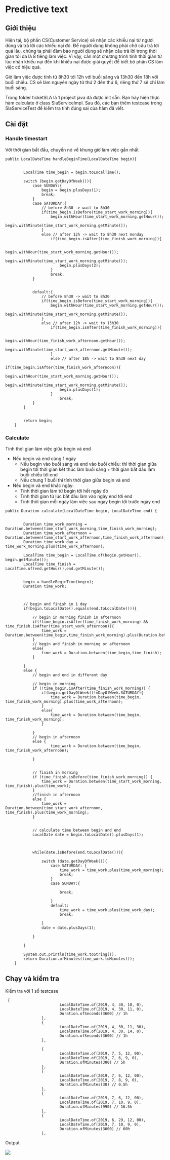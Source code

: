 # Predictive text
## Giới thiệu
Hiện tại, bộ phần CS(Customer Service) sẽ nhận các khiếu nại từ người dùng và trả lời các khiếu nại đó. Để người dùng không phải chờ câu trả lời quá lâu, chúng ta phải đảm bảo người dùng sẽ nhận câu trả lời trong thời gian tối đa là 8 tiếng làm việc. Vì vậy, cần một chương trình tính thời gian từ lúc nhận khiếu nại đến khi khiếu nại được giải quyết để biết bộ phận CS làm việc có hiệu quả.

Giờ làm việc được tính từ 8h30 tới 12h với buổi sáng và 13h30 đến 18h với buổi chiều. CS sẽ làm nguyên ngày từ thứ 2 đến thứ 6, riêng thứ 7 sẽ chỉ làm buổi sáng.

Trong folder ticketSLA là 1 project java đã được init sẵn. Bạn hãy hiện thực hàm calculate ở class SlaServiceImpl. Sau đó, các bạn thêm testcase trong SlaServiceTest để kiểm tra tính đúng sai của hàm đã viết.

## Cài đặt
### Handle timestart
Với thời gian bắt đầu, chuyển nó về khung giờ làm việc gần nhất

```
public LocalDateTime handleBeginTime(LocalDateTime begin){


        LocalTime time_begin = begin.toLocalTime();

        switch (begin.getDayOfWeek()){
            case SUNDAY:{
                begin = begin.plusDays(1);
                break;
            }
            case SATURDAY:{
                // before 8h30 -> wait to 8h30
                if(time_begin.isBefore(time_start_work_morning)){
                    begin.withHour(time_start_work_morning.getHour());
                    begin.withMinute(time_start_work_morning.getMinute());
                }
                else // after 12h -> wait to 8h30 next monday
                    if(time_begin.isAfter(time_finish_work_morning)){

                        begin.withHour(time_start_work_morning.getHour());
                        begin.withMinute(time_start_work_morning.getMinute());
                        begin.plusDays(2);
                    }
                    break;
            }


            default:{
                // before 8h30 -> wait to 8h30
                if(time_begin.isBefore(time_start_work_morning)){
                    begin.withHour(time_start_work_morning.getHour());
                    begin.withMinute(time_start_work_morning.getMinute());
                }
                else // after 12h -> wait to 13h30
                    if(time_begin.isAfter(time_finish_work_morning)){

                        begin.withHour(time_finish_work_afternoon.getHour());
                        begin.withMinute(time_start_work_afternoon.getMinute());
                    }
                    else // after 18h -> wait to 8h30 next day
                        if(time_begin.isAfter(time_finish_work_afternoon)){
                        begin.withHour(time_start_work_morning.getHour());
                        begin.withMinute(time_start_work_morning.getMinute());
                        begin.plusDays(1);
                    }
                        break;
            }
        }


        return begin;
    }
```

### Calculate
Tính thời gian làm việc giữa begin và end
- Nếu begin và end cùng 1 ngày
  - Nếu begin vào buổi sáng và end vào buổi chiều: thì thời gian giữa begin tới thời gian kết thúc làm buổi sáng + thời gian bắt đầu làm buổi chiều tới end
  - Nếu chung 1 buổi thì tính thời gian giữa begin và end
- Nếu begin và end khác ngày:
  - Tính thời gian làm từ begin tới hết ngày đó
  - Tính thời gian từ lúc bắt đầu làm vào ngày end tới end
  - Tính thời gian mỗi ngày làm việc sau ngày begin tới trước ngày end

```
public Duration calculate(LocalDateTime begin, LocalDateTime end) {


        Duration time_work_morning = Duration.between(time_start_work_morning,time_finish_work_morning);
        Duration time_work_afternoon = Duration.between(time_start_work_afternoon,time_finish_work_afternoon);
        Duration time_work_day = time_work_morning.plus(time_work_afternoon);

        LocalTime time_begin = LocalTime.of(begin.getHour(), begin.getMinute());
        LocalTime time_finish = LocalTime.of(end.getHour(),end.getMinute());


        begin = handleBeginTime(begin);
        Duration time_work;



        // begin and finish in 1 day
        if(begin.toLocalDate().equals(end.toLocalDate())){

            // begin in morning finish in afternoon
            if(!time_begin.isAfter(time_finish_work_morning) && time_finish.isAfter(time_start_work_afternoon)){
                time_work = Duration.between(time_begin,time_finish_work_morning).plus(Duration.between(time_start_work_afternoon,time_finish));
            }
            // begin and finish in morning or afternoon
            else{
                time_work = Duration.between(time_begin,time_finish);
            }

        }
        else {
            // begin and end in different day

            // begin in morning
            if (!time_begin.isAfter(time_finish_work_morning)) {
                if(begin.getDayOfWeek()!=DayOfWeek.SATURDAY){
                    time_work = Duration.between(time_begin, time_finish_work_morning).plus(time_work_afternoon);
                }
                else{
                    time_work = Duration.between(time_begin, time_finish_work_morning);
                }

            }
            // begin in afternoon
            else {
                    time_work = Duration.between(time_begin, time_finish_work_afternoon);

            }


            // finish in morning
            if (time_finish.isBefore(time_finish_work_morning)) {
                time_work = Duration.between(time_start_work_morning, time_finish).plus(time_work);
            }
            //finish in afternoon
            else {
                time_work = Duration.between(time_start_work_afternoon, time_finish).plus(time_work_morning);
            }


            // calculate time between begin and end
            LocalDate date = begin.toLocalDate().plusDays(1);



            while(date.isBefore(end.toLocalDate())){

                switch (date.getDayOfWeek()){
                    case SATURDAY: {
                        time_work = time_work.plus(time_work_morning);
                        break;
                    }
                    case SUNDAY:{

                        break;

                    }
                    default:
                        time_work = time_work.plus(time_work_day);
                        break;

                }
                date = date.plusDays(1);

            }

        }

        System.out.println(time_work.toString());
        return Duration.ofMinutes(time_work.toMinutes());
    }
```

## Chạy và kiểm tra
Kiểm tra với 1 số testcase

```
 {
                        LocalDateTime.of(2019, 4, 30, 10, 0),
                        LocalDateTime.of(2019, 4, 30, 11, 0),
                        Duration.ofSeconds(3600) // 1h
                },
                {
                        LocalDateTime.of(2019, 4, 30, 11, 30),
                        LocalDateTime.of(2019, 4, 30, 14, 0),
                        Duration.ofSeconds(3600) // 1h
                },

                {
                        LocalDateTime.of(2019, 7, 5, 12, 00),
                        LocalDateTime.of(2019, 7, 6, 9, 0),
                        Duration.ofMinutes(300) // 5h
                },
                {
                        LocalDateTime.of(2019, 7, 6, 12, 00),
                        LocalDateTime.of(2019, 7, 8, 9, 0),
                        Duration.ofMinutes(30) // 0.5h
                },
                {
                        LocalDateTime.of(2019, 7, 6, 12, 00),
                        LocalDateTime.of(2019, 7, 10, 9, 0),
                        Duration.ofMinutes(990) // 16.5h
                },
                {
                        LocalDateTime.of(2019, 6, 29, 12, 00),
                        LocalDateTime.of(2019, 7, 10, 9, 0),
                        Duration.ofMinutes(3600) // 60h
                },
```

Output

![](../capture-screen/cap22.png)
